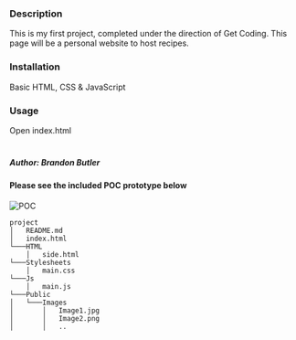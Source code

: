 ### Description
This is my first project, completed under the direction of Get Coding. This page will be a personal website to host recipes.


### Installation 
Basic HTML, CSS & JavaScript


### Usage
Open index.html

#
#
##### Author: Brandon Butler


#### Please see the included POC prototype below

![POC](https://github.com/BrandonButler123/Tutorial1/blob/main/website1POC.jpg)


```
project
│   README.md
│   index.html  
└───HTML
    │   side.html
└───Stylesheets
    │   main.css  
└───Js
    │   main.js
└───Public
│   └───Images
│       │   Image1.jpg
│       │   Image2.png
│       │   ..